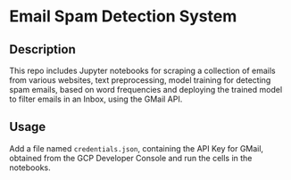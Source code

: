 # Email Spam Detection System

## Description

This repo includes Jupyter notebooks for scraping a collection of emails from various websites, text preprocessing, model training for detecting spam emails, based on word frequencies and deploying the trained model to filter emails in an Inbox, using the GMail API.

## Usage

Add a file named `credentials.json`, containing the API Key for GMail, obtained from the GCP Developer Console and run the cells in the notebooks.
